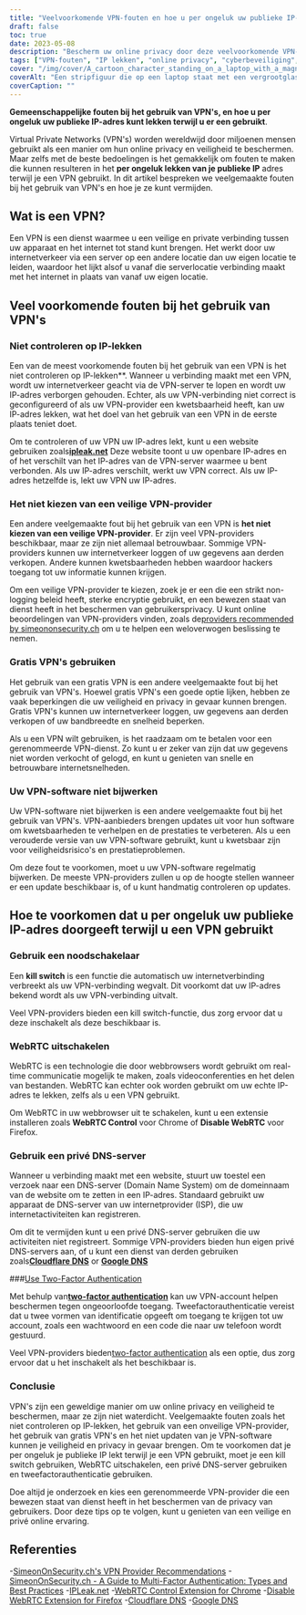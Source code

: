 ```yaml
---
title: "Veelvoorkomende VPN-fouten en hoe u per ongeluk uw publieke IP-adres verraadt"
draft: false
toc: true
date: 2023-05-08
description: "Bescherm uw online privacy door deze veelvoorkomende VPN-fouten te vermijden die per ongeluk uw openbare IP-adres kunnen lekken"
tags: ["VPN-fouten", "IP lekken", "online privacy", "cyberbeveiliging", "internetbeveiliging", "virtueel privénetwerk", "WebRTC", "DNS-server", "VPN-provider", "twee-factor authenticatie", "VPN software", "noodschakelaar", "gegevensprivacy", "internetprivacy", "cyberdreigingen", "gegevensbeveiliging", "netwerkbeveiliging", "online beveiliging", "online anonimiteit", "anoniem browsen"]
cover: "/img/cover/A_cartoon_character_standing_on_a_laptop_with_a_magnifying_glass.png"
coverAlt: "Een stripfiguur die op een laptop staat met een vergrootglas, op zoek naar online privacy."
coverCaption: ""
---
```


**Gemeenschappelijke fouten bij het gebruik van VPN's, en hoe u per ongeluk uw publieke IP-adres kunt lekken terwijl u er een gebruikt**.

Virtual Private Networks (VPN's) worden wereldwijd door miljoenen mensen gebruikt als een manier om hun online privacy en veiligheid te beschermen. Maar zelfs met de beste bedoelingen is het gemakkelijk om fouten te maken die kunnen resulteren in het **per ongeluk lekken van je publieke IP** adres terwijl je een VPN gebruikt. In dit artikel bespreken we veelgemaakte fouten bij het gebruik van VPN's en hoe je ze kunt vermijden.

## Wat is een VPN?

Een VPN is een dienst waarmee u een veilige en private verbinding tussen uw apparaat en het internet tot stand kunt brengen. Het werkt door uw internetverkeer via een server op een andere locatie dan uw eigen locatie te leiden, waardoor het lijkt alsof u vanaf die serverlocatie verbinding maakt met het internet in plaats van vanaf uw eigen locatie.

## Veel voorkomende fouten bij het gebruik van VPN's

### Niet controleren op IP-lekken

Een van de meest voorkomende fouten bij het gebruik van een VPN is het niet controleren op IP-lekken**. Wanneer u verbinding maakt met een VPN, wordt uw internetverkeer geacht via de VPN-server te lopen en wordt uw IP-adres verborgen gehouden. Echter, als uw VPN-verbinding niet correct is geconfigureerd of als uw VPN-provider een kwetsbaarheid heeft, kan uw IP-adres lekken, wat het doel van het gebruik van een VPN in de eerste plaats teniet doet.

Om te controleren of uw VPN uw IP-adres lekt, kunt u een website gebruiken zoals[**ipleak.net**](https://ipleak.net/) Deze website toont u uw openbare IP-adres en of het verschilt van het IP-adres van de VPN-server waarmee u bent verbonden. Als uw IP-adres verschilt, werkt uw VPN correct. Als uw IP-adres hetzelfde is, lekt uw VPN uw IP-adres.

### Het niet kiezen van een veilige VPN-provider

Een andere veelgemaakte fout bij het gebruik van een VPN is **het niet kiezen van een veilige VPN-provider**. Er zijn veel VPN-providers beschikbaar, maar ze zijn niet allemaal betrouwbaar. Sommige VPN-providers kunnen uw internetverkeer loggen of uw gegevens aan derden verkopen. Andere kunnen kwetsbaarheden hebben waardoor hackers toegang tot uw informatie kunnen krijgen.

Om een veilige VPN-provider te kiezen, zoek je er een die een strikt non-logging beleid heeft, sterke encryptie gebruikt, en een bewezen staat van dienst heeft in het beschermen van gebruikersprivacy. U kunt online beoordelingen van VPN-providers vinden, zoals de[providers recommended by simeononsecurity.ch](https://simeononsecurity.ch/recommendations/vpns/) om u te helpen een weloverwogen beslissing te nemen.

### Gratis VPN's gebruiken

Het gebruik van een gratis VPN is een andere veelgemaakte fout bij het gebruik van VPN's. Hoewel gratis VPN's een goede optie lijken, hebben ze vaak beperkingen die uw veiligheid en privacy in gevaar kunnen brengen. Gratis VPN's kunnen uw internetverkeer loggen, uw gegevens aan derden verkopen of uw bandbreedte en snelheid beperken.

Als u een VPN wilt gebruiken, is het raadzaam om te betalen voor een gerenommeerde VPN-dienst. Zo kunt u er zeker van zijn dat uw gegevens niet worden verkocht of gelogd, en kunt u genieten van snelle en betrouwbare internetsnelheden.

### Uw VPN-software niet bijwerken

Uw VPN-software niet bijwerken is een andere veelgemaakte fout bij het gebruik van VPN's. VPN-aanbieders brengen updates uit voor hun software om kwetsbaarheden te verhelpen en de prestaties te verbeteren. Als u een verouderde versie van uw VPN-software gebruikt, kunt u kwetsbaar zijn voor veiligheidsrisico's en prestatieproblemen.

Om deze fout te voorkomen, moet u uw VPN-software regelmatig bijwerken. De meeste VPN-providers zullen u op de hoogte stellen wanneer er een update beschikbaar is, of u kunt handmatig controleren op updates.

## Hoe te voorkomen dat u per ongeluk uw publieke IP-adres doorgeeft terwijl u een VPN gebruikt

### Gebruik een noodschakelaar

Een **kill switch** is een functie die automatisch uw internetverbinding verbreekt als uw VPN-verbinding wegvalt. Dit voorkomt dat uw IP-adres bekend wordt als uw VPN-verbinding uitvalt.

Veel VPN-providers bieden een kill switch-functie, dus zorg ervoor dat u deze inschakelt als deze beschikbaar is.

### WebRTC uitschakelen

WebRTC is een technologie die door webbrowsers wordt gebruikt om real-time communicatie mogelijk te maken, zoals videoconferenties en het delen van bestanden. WebRTC kan echter ook worden gebruikt om uw echte IP-adres te lekken, zelfs als u een VPN gebruikt.

Om WebRTC in uw webbrowser uit te schakelen, kunt u een extensie installeren zoals **WebRTC Control** voor Chrome of **Disable WebRTC** voor Firefox.

### Gebruik een privé DNS-server

Wanneer u verbinding maakt met een website, stuurt uw toestel een verzoek naar een DNS-server (Domain Name System) om de domeinnaam van de website om te zetten in een IP-adres. Standaard gebruikt uw apparaat de DNS-server van uw internetprovider (ISP), die uw internetactiviteiten kan registreren.

Om dit te vermijden kunt u een privé DNS-server gebruiken die uw activiteiten niet registreert. Sommige VPN-providers bieden hun eigen privé DNS-servers aan, of u kunt een dienst van derden gebruiken zoals[**Cloudflare DNS**](https://1.1.1.1/) or [**Google DNS**](https://developers.google.com/speed/public-dns) 

###[Use Two-Factor Authentication](https://simeononsecurity.ch/articles/what-are-the-diferent-kinds-of-factors-in-mfa/)

Met behulp van[**two-factor authentication**](https://simeononsecurity.ch/articles/what-are-the-diferent-kinds-of-factors-in-mfa/) kan uw VPN-account helpen beschermen tegen ongeoorloofde toegang. Tweefactorauthenticatie vereist dat u twee vormen van identificatie opgeeft om toegang te krijgen tot uw account, zoals een wachtwoord en een code die naar uw telefoon wordt gestuurd.

Veel VPN-providers bieden[two-factor authentication](https://simeononsecurity.ch/articles/what-are-the-diferent-kinds-of-factors-in-mfa/) als een optie, dus zorg ervoor dat u het inschakelt als het beschikbaar is.

### Conclusie

VPN's zijn een geweldige manier om uw online privacy en veiligheid te beschermen, maar ze zijn niet waterdicht. Veelgemaakte fouten zoals het niet controleren op IP-lekken, het gebruik van een onveilige VPN-provider, het gebruik van gratis VPN's en het niet updaten van je VPN-software kunnen je veiligheid en privacy in gevaar brengen. Om te voorkomen dat je per ongeluk je publieke IP lekt terwijl je een VPN gebruikt, moet je een kill switch gebruiken, WebRTC uitschakelen, een privé DNS-server gebruiken en tweefactorauthenticatie gebruiken.

Doe altijd je onderzoek en kies een gerenommeerde VPN-provider die een bewezen staat van dienst heeft in het beschermen van de privacy van gebruikers. Door deze tips op te volgen, kunt u genieten van een veilige en privé online ervaring.

## Referenties

-[SimeonOnSecurity.ch's VPN Provider Recommendations](https://simeononsecurity.ch/recommendations/vpns/)
-[SimeonOnSecurity.ch - A Guide to Multi-Factor Authentication: Types and Best Practices](https://simeononsecurity.ch/articles/what-are-the-diferent-kinds-of-factors-in-mfa/)
-[IPLeak.net](https://ipleak.net/)
-[WebRTC Control Extension for Chrome](https://chrome.google.com/webstore/detail/webrtc-control/fjkmabmdepjfammlpliljpnbhleegehm?hl=en)
-[Disable WebRTC Extension for Firefox](https://addons.mozilla.org/en-US/firefox/addon/happy-bonobo-disable-webrtc/?utm_source=addons.mozilla.org&utm_medium=referral&utm_content=search)
-[Cloudflare DNS](https://1.1.1.1/)
-[Google DNS](https://developers.google.com/speed/public-dns)

